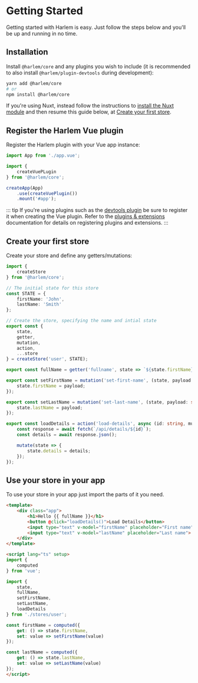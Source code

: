 # Getting Started

Getting started with Harlem is easy. Just follow the steps below and you'll be up and running in no time.

## Installation

Install `@harlem/core` and any plugins you wish to include (it is recommended to also install `@harlem/plugin-devtools` during development):

```bash
yarn add @harlem/core
# or
npm install @harlem/core
```

If you're using Nuxt, instead follow the instructions to [install the Nuxt module](https://github.com/nuxt-community/harlem-module) and then resume this guide below, at [Create your first store](#create-your-first-store).


## Register the Harlem Vue plugin

Register the Harlem plugin with your Vue app instance:
```typescript
import App from './app.vue';

import {
    createVuePLugin
} from '@harlem/core';

createApp(App)
    .use(createVuePlugin())
    .mount('#app');
```
::: tip
If you're using plugins such as the [devtools plugin](/plugins/official/devtools) be sure to register it when creating the Vue plugin. Refer to the [plugins & extensions](/guide/advanced/plugins-extensions) documentation for details on registering plugins and extensions.
:::


## Create your first store

Create your store and define any getters/mutations:

```typescript
import {
    createStore
} from '@harlem/core';

// The initial state for this store
const STATE = {
    firstName: 'John',
    lastName: 'Smith'
};

// Create the store, specifying the name and intial state
export const {
    state, 
    getter,
    mutation,
    action,
    ...store
} = createStore('user', STATE);

export const fullName = getter('fullname', state => `${state.firstName} ${state.lastName}`);

export const setFirstName = mutation('set-first-name', (state, payload: string) => {
    state.firstName = payload;
});

export const setLastName = mutation('set-last-name', (state, payload: string) => {
    state.lastName = payload;
});

export const loadDetails = action('load-details', async (id: string, mutate) => {
    const response = await fetch(`/api/details/${id}`);
    const details = await response.json();

    mutate(state => {
        state.details = details;
    });
});
```

## Use your store in your app

To use your store in your app just import the parts of it you need.

```html
<template>
    <div class="app">
        <h1>Hello {{ fullName }}</h1>
        <button @click="loadDetails()">Load Details</button>
        <input type="text" v-model="firstName" placeholder="First name">
        <input type="text" v-model="lastName" placeholder="Last name">
    </div>
</template>

<script lang="ts" setup>
import {
    computed
} from 'vue';

import {
    state,
    fullName,
    setFirstName,
    setLastName,
    loadDetails
} from './stores/user';

const firstName = computed({
    get: () => state.firstName,
    set: value => setFirstName(value)
});

const lastName = computed({
    get: () => state.lastName,
    set: value => setLastName(value)
});
</script>
```